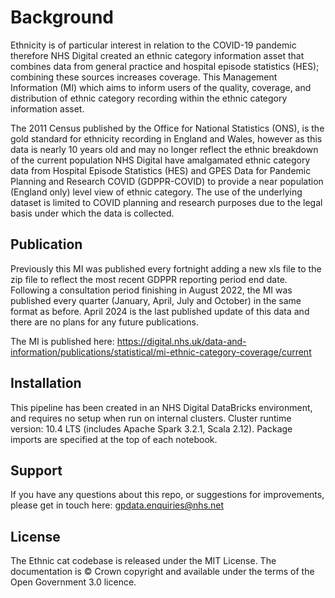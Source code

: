 
# Background
Ethnicity is of particular interest in relation to the COVID-19 pandemic therefore NHS Digital created an ethnic category information asset that combines data from general practice and hospital episode statistics (HES); combining these sources increases coverage. This Management Information (MI) which aims to inform users of the quality, coverage, and distribution of ethnic category recording within the ethnic category information asset.

The 2011 Census published by the Office for National Statistics (ONS), is the gold standard for ethnicity recording in England and Wales, however as this data is nearly 10 years old and may no longer reflect the ethnic breakdown of the current population NHS Digital have amalgamated ethnic category data from Hospital Episode Statistics (HES) and GPES Data for Pandemic Planning and Research COVID (GDPPR-COVID) to provide a near population (England only) level view of ethnic category. The use of the underlying dataset is limited to COVID planning and research purposes due to the legal basis under which the data is collected.

## Publication 

Previously this MI was published every fortnight adding a new xls file to the zip file to reflect the most recent GDPPR reporting period end date. Following a consultation period finishing in August 2022, the MI was published every quarter (January, April, July and October) in the same format as before. April 2024 is the last published update of this data and there are no plans for any future publications.

The MI is published here: https://digital.nhs.uk/data-and-information/publications/statistical/mi-ethnic-category-coverage/current

## Installation
This pipeline has been created in an NHS Digital DataBricks environment, and requires no setup when run on internal clusters. Cluster runtime version: 10.4 LTS (includes Apache Spark  3.2.1, Scala 2.12).
Package imports are specified at the top of each notebook.

## Support
If you have any questions about this repo, or suggestions for improvements, please get in touch here: gpdata.enquiries@nhs.net

## License 
The Ethnic cat codebase is released under the MIT License.
The documentation is © Crown copyright and available under the terms of the Open Government 3.0 licence.

